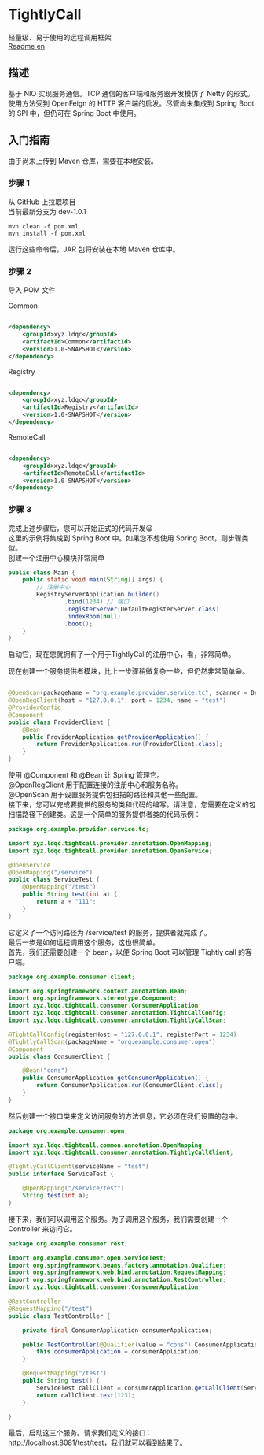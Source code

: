 # TightlyCall

轻量级、易于使用的远程调用框架  
[Readme en](README.md)

## 描述

基于 NIO 实现服务通信。TCP 通信的客户端和服务器开发模仿了 Netty 的形式。使用方法受到 OpenFeign 的 HTTP 客户端的启发。尽管尚未集成到
Spring Boot 的 SPI 中，但仍可在 Spring Boot 中使用。

## 入门指南

由于尚未上传到 Maven 仓库，需要在本地安装。

### 步骤 1

从 GitHub 上拉取项目  
当前最新分支为 dev-1.0.1

```shell
mvn clean -f pom.xml
mvn install -f pom.xml
```

运行这些命令后，JAR 包将安装在本地 Maven 仓库中。

### 步骤 2

导入 POM 文件

Common

```xml

<dependency>
    <groupId>xyz.ldqc</groupId>
    <artifactId>Common</artifactId>
    <version>1.0-SNAPSHOT</version>
</dependency>
```

Registry

```xml

<dependency>
    <groupId>xyz.ldqc</groupId>
    <artifactId>Registry</artifactId>
    <version>1.0-SNAPSHOT</version>
</dependency>
```

RemoteCall

```xml

<dependency>
    <groupId>xyz.ldqc</groupId>
    <artifactId>RemoteCall</artifactId>
    <version>1.0-SNAPSHOT</version>
</dependency>
```

### 步骤 3

完成上述步骤后，您可以开始正式的代码开发😀  
这里的示例将集成到 Spring Boot 中。如果您不想使用 Spring Boot，则步骤类似。  
创建一个注册中心模块非常简单

```java
public class Main {
    public static void main(String[] args) {
        // 注册中心
        RegistryServerApplication.builder()
                .bind(1234) // 端口
                .registerServer(DefaultRegisterServer.class)
                .indexRoom(null)
                .boot();
    }
}
```

启动它，现在您就拥有了一个用于TightlyCall的注册中心，看，非常简单。

现在创建一个服务提供者模块，比上一步骤稍微复杂一些，但仍然非常简单😁。

```java

@OpenScan(packageName = "org.example.provider.service.tc", scanner = DefaultServiceScanner.class, type = ServiceRegisterFactory.Type.DEFAULT)
@OpenRegClient(host = "127.0.0.1", port = 1234, name = "test")
@ProviderConfig
@Component
public class ProviderClient {
    @Bean
    public ProviderApplication getProviderApplication() {
        return ProviderApplication.run(ProviderClient.class);
    }
}
```

使用 @Component 和 @Bean 让 Spring 管理它。  
@OpenRegClient 用于配置连接的注册中心和服务名称。  
@OpenScan 用于设置服务提供包扫描的路径和其他一些配置。  
接下来，您可以完成要提供的服务的类和代码的编写。请注意，您需要在定义的包扫描路径下创建类。这是一个简单的服务提供者类的代码示例：

```java
package org.example.provider.service.tc;

import xyz.ldqc.tightcall.provider.annotation.OpenMapping;
import xyz.ldqc.tightcall.provider.annotation.OpenService;

@OpenService
@OpenMapping("/service")
public class ServiceTest {
    @OpenMapping("/test")
    public String test(int a) {
        return a + "111";
    }
}
```

它定义了一个访问路径为 /service/test 的服务，提供者就完成了。  
最后一步是如何远程调用这个服务，这也很简单。  
首先，我们还需要创建一个 bean，以便 Spring Boot 可以管理 Tightly call 的客户端。

```java
package org.example.consumer.client;

import org.springframework.context.annotation.Bean;
import org.springframework.stereotype.Component;
import xyz.ldqc.tightcall.consumer.ConsumerApplication;
import xyz.ldqc.tightcall.consumer.annotation.TightCallConfig;
import xyz.ldqc.tightcall.consumer.annotation.TightlyCallScan;

@TightCallConfig(registerHost = "127.0.0.1", registerPort = 1234)
@TightlyCallScan(packageName = "org.example.consumer.open")
@Component
public class ConsumerClient {

    @Bean("cons")
    public ConsumerApplication getConsumerApplication() {
        return ConsumerApplication.run(ConsumerClient.class);
    }
}
```

然后创建一个接口类来定义访问服务的方法信息，它必须在我们设置的包中。

```java
package org.example.consumer.open;

import xyz.ldqc.tightcall.common.annotation.OpenMapping;
import xyz.ldqc.tightcall.consumer.annotation.TightlyCallClient;

@TightlyCallClient(serviceName = "test")
public interface ServiceTest {

    @OpenMapping("/service/test")
    String test(int a);
}
```

接下来，我们可以调用这个服务。为了调用这个服务，我们需要创建一个 Controller 来访问它。

```java
package org.example.consumer.rest;

import org.example.consumer.open.ServiceTest;
import org.springframework.beans.factory.annotation.Qualifier;
import org.springframework.web.bind.annotation.RequestMapping;
import org.springframework.web.bind.annotation.RestController;
import xyz.ldqc.tightcall.consumer.ConsumerApplication;

@RestController
@RequestMapping("/test")
public class TestController {

    private final ConsumerApplication consumerApplication;

    public TestController(@Qualifier(value = "cons") ConsumerApplication consumerApplication) {
        this.consumerApplication = consumerApplication;
    }

    @RequestMapping("/test")
    public String test() {
        ServiceTest callClient = consumerApplication.getCallClient(ServiceTest.class);
        return callClient.test(123);
    }

}
```

最后，启动这三个服务。请求我们定义的接口：
http://localhost:8081/test/test，我们就可以看到结果了。
